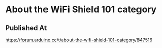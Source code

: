 # About the WiFi Shield 101 category

## Published At

https://forum.arduino.cc/t/about-the-wifi-shield-101-category/847516
